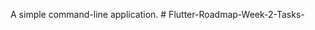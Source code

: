 A simple command-line application.
#   F l u t t e r - R o a d m a p - W e e k - 2 - T a s k s -  
 